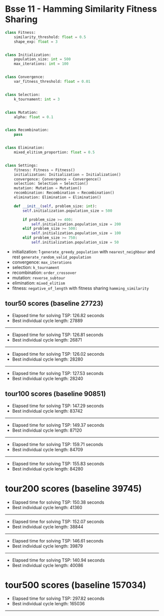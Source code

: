 # Bsse 11 - Hamming Similarity Fitness Sharing

```python
class Fitness:
	similarity_threshold: float = 0.5
	shape_exp: float = 3


class Initialization:
	population_size: int = 500
	max_iterations: int = 100


class Convergence:
	var_fitness_threshold: float = 0.01


class Selection:
	k_tournament: int = 3


class Mutation:
	alpha: float = 0.1


class Recombination:
	pass


class Elimination:
	mixed_elitism_proportion: float = 0.5


class Settings:
	fitness: Fitness = Fitness()
	initialization: Initialization = Initialization()
	convergence: Convergence = Convergence()
	selection: Selection = Selection()
	mutation: Mutation = Mutation()
	recombination: Recombination = Recombination()
	elimination: Elimination = Elimination()

	def __init__(self, problem_size: int):
		self.initialization.population_size = 500

		if problem_size >= 400:
			self.initialization.population_size = 200
		elif problem_size >= 500:
			self.initialization.population_size = 100
		elif problem_size >= 750:
			self.initialization.population_size = 50
```

- initialization: 1 `generate_greedy_population` with `nearest_neighbour` and rest `generate_random_valid_population`
- convergence: `max_iterations`
- selection: `k_tournament`
- recombination: `order_crossover`
- mutation: `reverse_subtour`
- elimination: `mixed_elitism`
- fitness: `negative_of_length` with fitness sharing `hamming_similarity`

## tour50 scores (baseline 27723)

- Elapsed time for solving TSP: 126.82 seconds
- Best individual cycle length: 27889

---

- Elapsed time for solving TSP: 126.81 seconds
- Best individual cycle length: 26871

---

- Elapsed time for solving TSP: 126.02 seconds
- Best individual cycle length: 28280

---

- Elapsed time for solving TSP: 127.53 seconds
- Best individual cycle length: 28240

## tour100 scores (baseline 90851)

- Elapsed time for solving TSP: 147.29 seconds 
- Best individual cycle length: 83742

---

- Elapsed time for solving TSP: 149.37 seconds
- Best individual cycle length: 87120

---

- Elapsed time for solving TSP: 159.71 seconds
- Best individual cycle length: 84709

---

- Elapsed time for solving TSP: 155.83 seconds
- Best individual cycle length: 84280

# tour200 scores (baseline 39745)

- Elapsed time for solving TSP: 150.38 seconds
- Best individual cycle length: 41360

---

- Elapsed time for solving TSP: 152.07 seconds
- Best individual cycle length: 38844

---

- Elapsed time for solving TSP: 146.61 seconds
- Best individual cycle length: 39879

---

- Elapsed time for solving TSP: 140.94 seconds
- Best individual cycle length: 40086

# tour500 scores (baseline 157034)

- Elapsed time for solving TSP: 297.82 seconds
- Best individual cycle length: 165036

--- 


